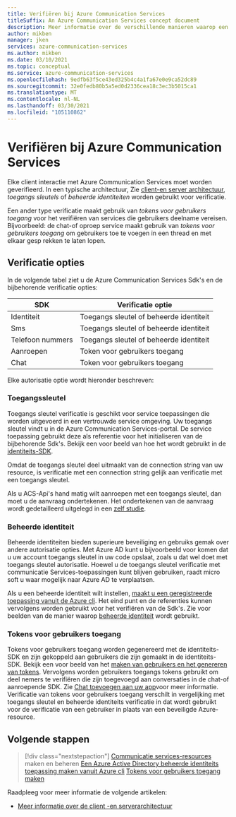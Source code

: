 ```yaml
---
title: Verifiëren bij Azure Communication Services
titleSuffix: An Azure Communication Services concept document
description: Meer informatie over de verschillende manieren waarop een app of service kan worden geverifieerd bij communicatie Services.
author: mikben
manager: jken
services: azure-communication-services
ms.author: mikben
ms.date: 03/10/2021
ms.topic: conceptual
ms.service: azure-communication-services
ms.openlocfilehash: 9edfb63f5ce43ed325b4c4a1fa67e0e9ca52dc89
ms.sourcegitcommit: 32e0fedb80b5a5ed0d2336cea18c3ec3b5015ca1
ms.translationtype: MT
ms.contentlocale: nl-NL
ms.lasthandoff: 03/30/2021
ms.locfileid: "105110862"
---
```

# <a name="authenticate-to-azure-communication-services"></a>Verifiëren bij Azure Communication Services

Elke client interactie met Azure Communication Services moet worden geverifieerd. In een typische architectuur, Zie [client-en server architectuur](./client-and-server-architecture.md), *toegangs sleutels* of *beheerde identiteiten* worden gebruikt voor verificatie.

Een ander type verificatie maakt gebruik van *tokens voor gebruikers toegang* voor het verifiëren van services die gebruikers deelname vereisen. Bijvoorbeeld: de chat-of oproep service maakt gebruik van *tokens voor gebruikers toegang* om gebruikers toe te voegen in een thread en met elkaar gesp rekken te laten lopen.

## <a name="authentication-options"></a>Verificatie opties

In de volgende tabel ziet u de Azure Communication Services Sdk's en de bijbehorende verificatie opties:

| SDK    | Verificatie optie                               |
| ----------------- | ----------------------------------------------------|
| Identiteit          | Toegangs sleutel of beheerde identiteit                      |
| Sms               | Toegangs sleutel of beheerde identiteit                      |
| Telefoon nummers     | Toegangs sleutel of beheerde identiteit                      |
| Aanroepen           | Token voor gebruikers toegang                                   |
| Chat              | Token voor gebruikers toegang                                   |

Elke autorisatie optie wordt hieronder beschreven:

### <a name="access-key"></a>Toegangssleutel

Toegangs sleutel verificatie is geschikt voor service toepassingen die worden uitgevoerd in een vertrouwde service omgeving. Uw toegangs sleutel vindt u in de Azure Communication Services-portal. De service toepassing gebruikt deze als referentie voor het initialiseren van de bijbehorende Sdk's. Bekijk een voor beeld van hoe het wordt gebruikt in de [identiteits-SDK](../quickstarts/access-tokens.md). 

Omdat de toegangs sleutel deel uitmaakt van de connection string van uw resource, is verificatie met een connection string gelijk aan verificatie met een toegangs sleutel.

Als u ACS-Api's hand matig wilt aanroepen met een toegangs sleutel, dan moet u de aanvraag ondertekenen. Het ondertekenen van de aanvraag wordt gedetailleerd uitgelegd in een [zelf studie](../tutorials/hmac-header-tutorial.md).

### <a name="managed-identity"></a>Beheerde identiteit

Beheerde identiteiten bieden superieure beveiliging en gebruiks gemak over andere autorisatie opties. Met Azure AD kunt u bijvoorbeeld voor komen dat u uw account toegangs sleutel in uw code opslaat, zoals u dat wel doet met toegangs sleutel autorisatie. Hoewel u de toegangs sleutel verificatie met communicatie Services-toepassingen kunt blijven gebruiken, raadt micro soft u waar mogelijk naar Azure AD te verplaatsen. 

Als u een beheerde identiteit wilt instellen, [maakt u een geregistreerde toepassing vanuit de Azure cli](../quickstarts/managed-identity-from-cli.md). Het eind punt en de referenties kunnen vervolgens worden gebruikt voor het verifiëren van de Sdk's. Zie voor beelden van de manier waarop [beheerde identiteit](../quickstarts/managed-identity.md) wordt gebruikt.

### <a name="user-access-tokens"></a>Tokens voor gebruikers toegang

Tokens voor gebruikers toegang worden gegenereerd met de identiteits-SDK en zijn gekoppeld aan gebruikers die zijn gemaakt in de identiteits-SDK. Bekijk een voor beeld van het [maken van gebruikers en het genereren van tokens](../quickstarts/access-tokens.md). Vervolgens worden gebruikers toegangs tokens gebruikt om deel nemers te verifiëren die zijn toegevoegd aan conversaties in de chat-of aanroepende SDK. Zie [Chat toevoegen aan uw app](../quickstarts/chat/get-started.md)voor meer informatie. Verificatie van tokens voor gebruikers toegang verschilt in vergelijking met toegangs sleutel en beheerde identiteits verificatie in dat wordt gebruikt voor de verificatie van een gebruiker in plaats van een beveiligde Azure-resource.

## <a name="next-steps"></a>Volgende stappen

> [!div class="nextstepaction"]
> [Communicatie services-resources](../quickstarts/create-communication-resource.md) 
>  maken en beheren [Een Azure Active Directory beheerde identiteits toepassing maken vanuit Azure cli](../quickstarts/managed-identity-from-cli.md) 
>  [Tokens voor gebruikers toegang maken](../quickstarts/access-tokens.md)

Raadpleeg voor meer informatie de volgende artikelen:
- [Meer informatie over de client -en serverarchitectuur](../concepts/client-and-server-architecture.md)

